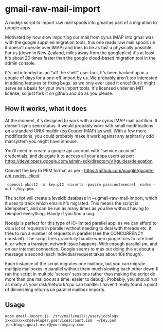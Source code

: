 # gmail-raw-mail-import
A nodejs script to import raw mail spools into gmail as part of a migration to google apps.  

Motivated by how slow importing our mail from cyrus IMAP into gmail was with the google supplied migration tools, this one reads raw mail spools (ie it doesn't operate over IMAP) and tries to be as fast a physically possible. For us (down in New Zealand, miles away from the googleplex) it's at least it's about 20 times faster than the google cloud-based migration tool in the admin console.

It's not intended as an "off the shelf" user tool, It's been hacked up in a couple of days for a one-off import by us.  We probably aren't too interested in adding features or fixing bugs, as we only ever used it once!  But it might serve as a basis for your own import tools.  It's licensed under an MIT license, so just fork it on github and do as you please.


How it works, what it does
--------------------------

At the moment, it's designed to work with a raw cyrus IMAP mail partition.  It doesn't sync seen status.  It would probably work with small modifications on a standard UNIX maildir (eg Courier IMAP) as well.  With a few more modifications, you could probably make it work against any arbitrarily odd mailsystem you might have inhouse.

You'll need to create a google api account with "service account" credentials, and delegate it to access all your apps users as per:
https://developers.google.com/admin-sdk/directory/v1/guides/delegation

Convert the key to PEM format as per ; https://github.com/google/google-api-nodejs-client:

	 openssl pkcs12 -in key.p12 -nocerts -passin pass:notasecret -nodes -out ~/key.pem

The script will create a leveldb database in ~/.gmail-raw-mail-import, which it uses to track which emails it's migrated.  This means the script is idempotent, and can be run as many times as you like without having to reimport everything.  Handy if you find a bug.

Nodejs is perfect for this type of IO-limited parallel app, as we can afford to do a lot of requests in parallel without needing to deal with threads etc.  It tries to run a number of requests in parallel (see the CONCURRENCY constant).  The script tries gracefully handle when google tries to rate limit it, or when a transient network issue happens. With enough parallelism, and on our internet connection, Google seems to max out doing this at about a message a second (each individual request takes about 10s though).

Each instance of the script migrates one mailbox, but you can migrate multiple mailboxes in parallel without them much slowing each other down (I ran the script in multiple 'screen' sessions rather than making the script do more than one mailbox at a time: easier to debug).  Probably, you should run as many as your disk/network/cpu can handle: I haven't really found a point of diminishing returns on parallel mailbox imports.

Usage
-----


    node gmail-import.js  /srv/mail/mail/j/user/joeblogs xxxxxxxxxx@developer.gserviceaccount.com  ~/key.pem joe.blogs.gmail.user@yourcompany.com


